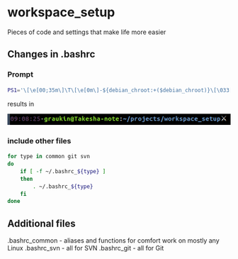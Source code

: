 # workspace_setup
Pieces of code and settings that make life more easier

## Changes in .bashrc
### Prompt
```bash
PS1='\[\e[00;35m\]\T\[\e[0m\]-${debian_chroot:+($debian_chroot)}\[\033[01;32m\]\u@\h\[\033[00m\]:\[\033[01;34m\]\w\[\033[00m\]⚔ '
```
results in

![coloured prompt](prompt_img.png)

### include other files
```bash
for type in common git svn
do
    if [ -f ~/.bashrc_${type} ]
    then
        . ~/.bashrc_${type}
    fi
done
```

## Additional files

.bashrc_common - aliases and functions for comfort work on mostly any Linux
.bashrc_svn - all for SVN
.bashrc_git - all for Git
